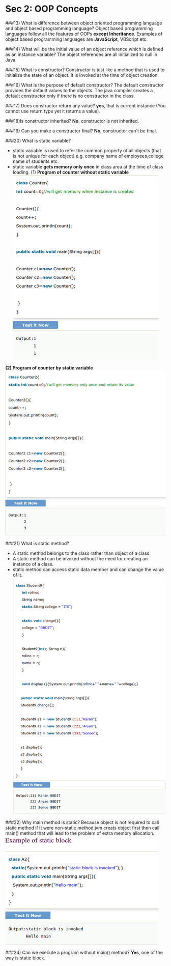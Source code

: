 # Sec 2: OOP Concepts

###13) What is difference between object oriented programming language and object based programming language?
Object based programming languages follow all the features of OOPs **except Inheritance**. Examples of object based programming languages are **JavaScript**, VBScript etc.

###14) What will be the initial value of an object reference which is defined as an instance variable?
The object references are all initialized to null in Java.

###15) What is constructor?
Constructor is just like a method that is used to initialize the state of an object. It is invoked at the time of object creation.

###16) What is the purpose of default constructor?
The default constructor provides the default values to the objects. The java compiler creates a default constructor only if there is no constructor in the class.

###17) Does constructor return any value?
**yes**, that is current instance (You cannot use return type yet it returns a value).

###18)Is constructor inherited?
**No**, constructor is not inherited.

###19) Can you make a constructor final?
**No**, constructor can't be final.


###20) What is static variable?
* static variable is used to refer the common property of all objects (that is not unique for each object) e.g. company name of employees,college name of students etc.
* static variable **gets memory only once** in class area at the time of class loading.
(1) **Program of counter without static variable**
![](sec2_1.png)

**(2) Program of counter by static variable**
![](sec2_2.png)


###21) What is static method?
* A static method belongs to the class rather than object of a class.
* A static method can be invoked without the need for creating an instance of a class.
* static method can access static data member and can change the value of it.
![](sec2_3.png)
![](sec2_4.png)


###22) Why main method is static?
Because object is not required to call static method if It were non-static method,jvm creats object first then call main() method that will lead to the problem of extra memory allocation.
![](sec2_5.png)

###24) Can we execute a program without main() method?
**Yes**, one of the way is static block.




























